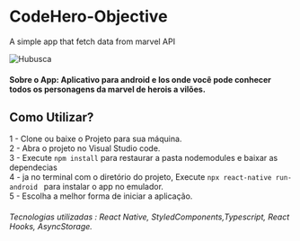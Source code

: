 # CodeHero-Objective
A simple app that fetch data from marvel API

![Hubusca](https://github.com/ProgramadorLeandroSantos/HUBusca/blob/master/assets/HUBusca.gif)
#### Sobre o App: Aplicativo para android  e Ios onde você pode conhecer todos os personagens da marvel de herois a vilões.

## Como Utilizar?

1 - Clone ou baixe o Projeto para sua máquina.<br/>
2 - Abra o projeto no Visual Studio code.<br/>
3 - Execute `npm install` para restaurar a pasta nodemodules e baixar as dependecias <br/>
4 - ja no terminal com o diretório do projeto, Execute `npx react-native run-android
` para instalar o app no emulador. <br/>
5 - Escolha a melhor forma de iniciar a aplicação.

###### Tecnologias utilizadas : React Native, StyledComponents,Typescript, React Hooks, AsyncStorage.
